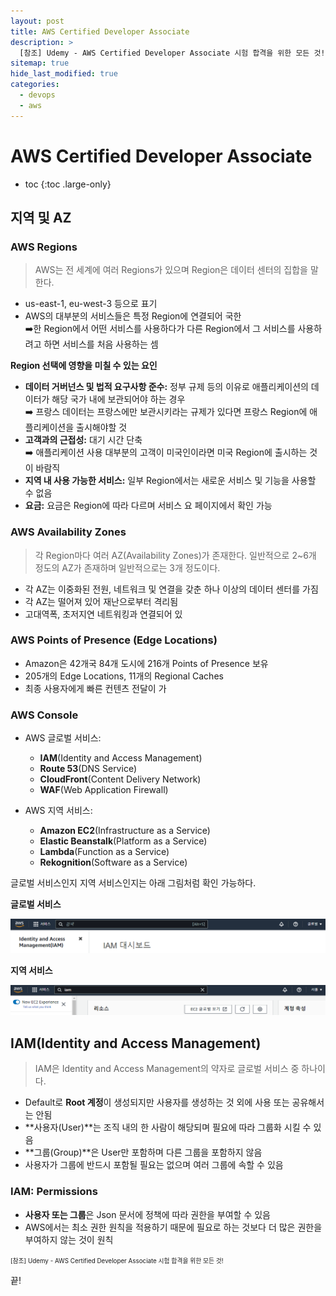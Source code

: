 ```yaml
---
layout: post
title: AWS Certified Developer Associate
description: >
  [참조] Udemy - AWS Certified Developer Associate 시험 합격을 위한 모든 것!
sitemap: true
hide_last_modified: true
categories:
  - devops
  - aws
---
```


# AWS Certified Developer Associate

* toc
{:toc .large-only}

## 지역 및 AZ

### AWS Regions

> AWS는 전 세계에 여러 Regions가 있으며 Region은 데이터 센터의 집합을 말한다.

- us-east-1, eu-west-3 등으로 표기
- AWS의 대부분의 서비스들은 특정 Region에 연결되어 국한  
➡️한 Region에서 어떤 서비스를 사용하다가 다른 Region에서 그 서비스를 사용하려고 하면 서비스를 처음 사용하는 셈

**Region 선택에 영향을 미칠 수 있는 요인**

- **데이터 거버넌스 및 법적 요구사항 준수:** 정부 규제 등의 이유로 애플리케이션의 데이터가 해당 국가 내에 보관되어야 하는 경우  
➡️ 프랑스 데이터는 프랑스에만 보관시키라는 규제가 있다면 프랑스 Region에 애플리케이션을 출시해야할 것
- **고객과의 근접성:** 대기 시간 단축  
➡️ 애플리케이션 사용 대부분의 고객이 미국인이라면 미국 Region에 출시하는 것이 바람직
- **지역 내 사용 가능한 서비스:** 일부 Region에서는 새로운 서비스 및 기능을 사용할 수 없음
- **요금:** 요금은 Region에 따라 다르며 서비스 요 페이지에서 확인 가능

### AWS Availability Zones

> 각 Region마다 여러 AZ(Availability Zones)가 존재한다. 일반적으로 2~6개 정도의 AZ가 존재하며 일반적으로는 3개 정도이다.

- 각 AZ는 이중화된 전원, 네트워크 및 연결을 갖춘 하나 이상의 데이터 센터를 가짐
- 각 AZ는 떨어져 있어 재난으로부터 격리됨
- 고대역폭, 초저지연 네트워킹과 연결되어 있

### AWS Points of Presence (Edge Locations)

- Amazon은 42개국 84개 도시에 216개 Points of Presence 보유
- 205개의 Edge Locations, 11개의 Regional Caches
- 최종 사용자에게 빠른 컨텐츠 전달이 가

### AWS Console

- AWS 글로벌 서비스:
  - **IAM**(Identity and Access Management)
  - **Route 53**(DNS Service)
  - **CloudFront**(Content Delivery Network)
  - **WAF**(Web Application Firewall)

- AWS 지역 서비스:
  - **Amazon EC2**(Infrastructure as a Service)
  - **Elastic Beanstalk**(Platform as a Service)
  - **Lambda**(Function as a Service)
  - **Rekognition**(Software as a Service)

글로벌 서비스인지 지역 서비스인지는 아래 그림처럼 확인 가능하다.

**글로벌 서비스**

![그림1](/assets/img/aws/check_global.png)

**지역 서비스**

![그림2](/assets/img/aws/check_region.png)

## IAM(Identity and Access Management)

> IAM은 Identity and Access Management의 약자로 글로벌 서비스 중 하나이다.

- Default로 **Root 계정**이 생성되지만 사용자를 생성하는 것 외에 사용 또는 공유해서는 안됨
- **사용자(User)**는 조직 내의 한 사람이 해당되며 필요에 따라 그룹화 시킬 수 있음
- **그룹(Group)**은 User만 포함하며 다른 그룹을 포함하지 않음
- 사용자가 그룹에 반드시 포함될 필요는 없으며 여러 그룹에 속할 수 있음

### IAM: Permissions

- **사용자 또는 그룹**은 Json 문서에 정책에 따라 권한을 부여할 수 있음
- AWS에서는 최소 권한 원칙을 적용하기 때문에 필요로 하는 것보다 더 많은 권한을 부여하지 않는 것이 원칙



<span style="font-size:70%">[참조] Udemy - AWS Certified Developer Associate 시험 합격을 위한 모든 것!

끝!
